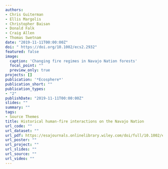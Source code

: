 ```yaml
---
authors:
- Chris Guiterman
- Ellis Margolis
- Christopher Baisan
- Donald Falk
- Craig Allen
- Thomas Swetnam
date: "2019-11-11T00:00:00Z"
doi: " https://doi.org/10.1002/ecs2.2932"
featured: false
image:
  caption: 'Changing fire regimes in Navajo Nation forests'
  focal_point: ""
  preview_only: true
projects: []
publication: '*Ecosphere*'
publication_short: ""
publication_types:
- "2"
publishDate: "2019-11-11T00:00:00Z"
slides: ""
summary: ""
tags:
- Source Themes
title: Historical human-fire interactions on the Navajo Nation
url_code: ""
url_dataset: ""
url_pdf: https://esajournals.onlinelibrary.wiley.com/doi/full/10.1002/ecs2.2932
url_poster: ""
url_project: ""
url_slides: ""
url_source: ""
url_video: ""
---
```


<script type="text/javascript" src="https://d1bxh8uas1mnw7.cloudfront.net/assets/embed.js"></script><div class="altmetric-embed" data-badge-type="donut" data-altmetric-id="70184631" />

